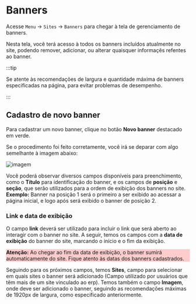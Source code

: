 # Banners


Acesse `Menu` -> `Sites` -> `Banners` para chegar à tela de gerenciamento de banners.

Nesta tela, você terá acesso à todos os banners incluídos atualmente no site, podendo remover, adicionar, ou alterar quaisquer informaçẽs refentes ao banner.

:::tip

Se atente às recomendações de largura e quantidade máxima de banners especificadas na página, para evitar problemas de desempenho.

:::

## Cadastro de novo banner

Para cadastrar um novo banner, clique no botão **Novo banner** destacado em verde.

Se o procedimento foi feito corretamente, você irá se deparar com algo semelhante à imagem abaixo:

![imagem](https://www.suporteleiloes.com.br/assets/images/logo-color.png)

Você poderá observar diversos campos disponíveis para preenchimento, como o **Título** para identificação do banner, e os campos de **posição** e **seção**, que serão utilizados para a ordem de exibição dos banners no site. **Exemplo:** Banner na posição 1 será o primeiro a ser exibido ao acessar a página inicial, e logo após será exibido o banner de posição 2.

### Link e data de exibição

O campo **link** deverá ser utilizado para incluir o link que será aberto ao interagir com o banner no site. A seguir, temos os campos com a **data de exibição** do banner do site, marcando o início e o fim da exibição.

<div style="background-color:#ffcccc">
<strong>Atenção:</strong> Ao chegar ao fim da data de exibição, o banner sumirá automaticamente do site. Fique atento às datas dos banners cadastrados.
</div>

Seguindo para os próximos campos, temos **Sites**, campo para selecionar em quais sites o banner será adicionado (Campo utilizado por usuários que têm mais de um site vinculado ao erp). Temos também o campo **Imagem**, onde deve ser adicionado o banner, seguindo as recomendações máximas de 1920px de largura, como especificado anteriormente.